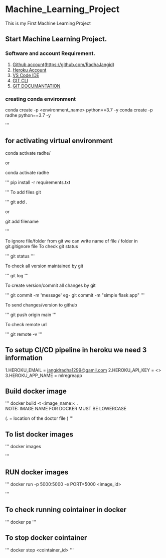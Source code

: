 # Machine_Learning_Project
This is my First Machine Learning Project
## Start Machine  Learning Project.

### Software and account Requirement.
1. [Github account](https://github.com/)(https://github.com/RadhaJangid)
2. [Heroku Account](https://dashboard.heroku.com/login)
3. [VS Code IDE](https://code.visualstudio.com/download)
4. [GIT CLI](https://git-scm.com/downloads)
5. [GIT DOCUMANTATION](https://git-scm.com/docs/gittutorial)

### creating conda environment
conda create -p <environment_name> python==3.7 -y
conda create -p radhe python==3.7 -y 

'''
## for activating virtual environment
conda activate radhe/

or

conda activate radhe

'''
pip install -r requirements.txt

'''
To add files git

'''
git add .

or

git add filename

'''

To ignore file/folder from git we can write name of file / folder in git.gitignore file
To check git status

'''
git status
'''

To check all version maintained by git

'''
git log
'''

To create version/commit all changes by git 

'''
git commit -m 'message'
eg- git commit -m "simple flask app"
'''


To send changes/version to github

'''
git push origin main
'''

To check remote url

'''
git remote -v
'''

## To setup CI/CD pipeline in heroku we need 3 information
   1.HEROKU_EMAIL = jangidradha1299@gamil.com
   2.HEROKU_API_KEY = <>
   3.HEROKU_APP_NAME = mlregreapp

## Build docker image
   '''
   docker build -t <image_name>:<tagname> .  
   NOTE: IMAGE NAME FOR DOCKER MUST BE LOWERCASE

   (. = location of the doctor file )
   '''

## To list docker images
   '''
   docker images
 
   '''
## RUN docker images
'''
    docker run -p 5000:5000 -e PORT=5000 <image_id>

'''

## To check running cointainer in docker
'''
docker ps
'''


## To stop docker cointainer 
'''
docker stop <cointainer_id>
'''




 